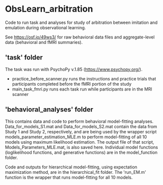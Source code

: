 # ObsLearn_arbitration
Code to run task and analyses for study of arbitration between imitation and emulation during observational learning.

See https://osf.io/49ws3/ for raw behavioral data files and aggregate-level data (behavioral and fMRI summaries).

## 'task' folder
The task was run with PsychoPy v.1.85 (https://www.psychopy.org/).
- practice_before_scanner.py runs the instructions and practice trials that participants completed before the fMRI portion of the study
- main_task_fmri.py runs each task run while participants are in the MRI scanner

## 'behavioral_analyses' folder
This contains data and code to perform behavioral model-fitting analyses. Data_for_models_S1.mat and Data_for_models_S2.mat contain the data from Study 1 and Study 2, respectively, and are being used by the wrapper script models_parameter_estimation_MLE.m to perform model-fitting of all 10 models using maximum likelihood estimation. The output file of that script, Models_Parameters_MLE.mat, is also saved here. Individual model functions (loglikelihood functions, and generative functions) are in the model_function folder.

Code and outputs for hierarchical model-fitting, using expectation maximization method, are in the hierarchical_fit folder. The 'run_EM.m' function is the wrapper that runs model-fitting for all 10 models.
